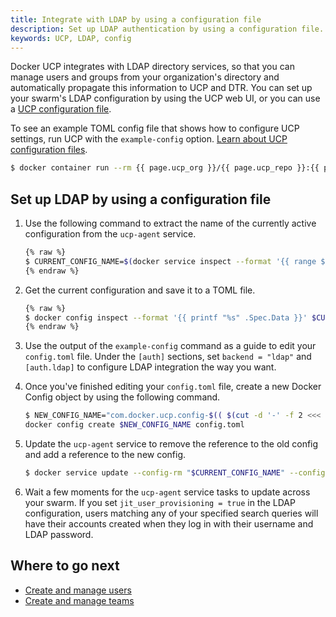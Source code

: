 ```yaml
---
title: Integrate with LDAP by using a configuration file
description: Set up LDAP authentication by using a configuration file.
keywords: UCP, LDAP, config
---
```


Docker UCP integrates with LDAP directory services, so that you can manage
users and groups from your organization's directory and automatically
propagate this information to UCP and DTR. You can set up your swarm's LDAP
configuration by using the UCP web UI, or you can use a
[UCP configuration file](../ucp-configuration-file.md).

To see an example TOML config file that shows how to configure UCP settings,
run UCP with the `example-config` option.
[Learn about UCP configuration files](../ucp-configuration-file.md).

```bash
$ docker container run --rm {{ page.ucp_org }}/{{ page.ucp_repo }}:{{ page.ucp_version }} example-config
```

## Set up LDAP by using a configuration file

1.  Use the following command to extract the name of the currently active
    configuration from the `ucp-agent` service.

    ```bash
    {% raw %}
    $ CURRENT_CONFIG_NAME=$(docker service inspect --format '{{ range $config := .Spec.TaskTemplate.ContainerSpec.Configs }}{{ $config.ConfigName }}{{ "\n" }}{{ end }}' ucp-agent | grep 'com.docker.ucp.config-')
    {% endraw %}
    ```

2.  Get the current configuration and save it to a TOML file.

    ```bash
    {% raw %}
    $ docker config inspect --format '{{ printf "%s" .Spec.Data }}' $CURRENT_CONFIG_NAME > config.toml
    {% endraw %}
    ```

3.  Use the output of the `example-config` command as a guide to edit your
    `config.toml` file. Under the `[auth]` sections, set `backend = "ldap"`
    and `[auth.ldap]` to configure LDAP integration the way you want.

4.  Once you've finished editing your `config.toml` file, create a new Docker
    Config object by using the following command.

    ```bash
    $ NEW_CONFIG_NAME="com.docker.ucp.config-$(( $(cut -d '-' -f 2 <<< "$CURRENT_CONFIG_NAME") + 1 ))"
    docker config create $NEW_CONFIG_NAME config.toml
    ```

5.  Update the `ucp-agent` service to remove the reference to the old config
    and add a reference to the new config.

    ```bash
    $ docker service update --config-rm "$CURRENT_CONFIG_NAME" --config-add "source=${NEW_CONFIG_NAME},target=/etc/ucp/ucp.toml" ucp-agent
    ```

6.  Wait a few moments for the `ucp-agent` service tasks to update across
    your swarm. If you set `jit_user_provisioning = true` in the LDAP
    configuration, users matching any of your specified search queries will
    have their accounts created when they log in with their username and LDAP
    password.

## Where to go next

-  [Create and manage users](../../../access-control/create-and-manage-users.md)
-  [Create and manage teams](../../../access-control/create-and-manage-teams.md)